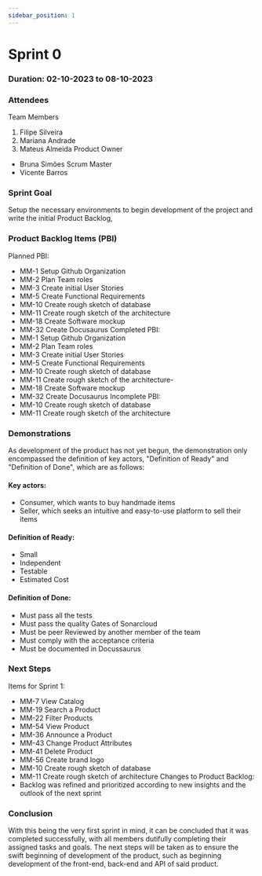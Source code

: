 ```yaml
---
sidebar_position: 1
---
```


# Sprint 0

### Duration: 02-10-2023 to 08-10-2023

### Attendees
Team Members
1. Filipe Silveira
2. Mariana Andrade
3. Mateus Almeida
Product Owner
- Bruna Simões
Scrum Master
- Vicente Barros

### Sprint Goal
Setup the necessary environments to begin development of the project and write the initial Product Backlog,

### Product Backlog Items (PBI)
Planned PBI: 
- MM-1 Setup Github Organization
- MM-2 Plan Team roles
- MM-3 Create initial User Stories
- MM-5 Create Functional Requirements
- MM-10 Create rough sketch of database
- MM-11 Create rough sketch of the architecture
- MM-18 Create Software mockup
- MM-32 Create Docusaurus
Completed PBI:
- MM-1 Setup Github Organization
- MM-2 Plan Team roles
- MM-3 Create initial User Stories
- MM-5 Create Functional Requirements
- MM-10 Create rough sketch of database
- MM-11 Create rough sketch of the architecture-
- MM-18 Create Software mockup
- MM-32 Create Docusaurus
Incomplete PBI:
- MM-10 Create rough sketch of database
- MM-11 Create rough sketch of the architecture

### Demonstrations
As development of the product has not yet begun, the demonstration only encompassed the definition of key actors, "Definition of Ready" and "Definition of Done", which are as follows:

#### Key actors:
- Consumer, which wants to buy handmade items
- Seller, which seeks an intuitive and easy-to-use platform to sell their items

#### Definition of Ready:
- Small
- Independent
- Testable
- Estimated Cost

#### Definition of Done:
- Must pass all the tests
- Must pass the quality Gates of Sonarcloud
- Must be peer Reviewed by another member of the team
- Must comply with the acceptance criteria
- Must be documented in Docussaurus


### Next Steps
Items for Sprint 1:
- MM-7 View Catalog
- MM-19 Search a Product
- MM-22 Filter Products
- MM-54 View Product
- MM-36 Announce a Product
- MM-43 Change Product Attributes
- MM-41 Delete Product
- MM-56 Create brand logo
- MM-10 Create rough sketch of database
- MM-11 Create rough sketch of architecture
Changes to Product Backlog: 
- Backlog was refined and prioritized according to new insights and the outlook of the next sprint

### Conclusion
With this being the very first sprint in mind, it can be concluded that it was completed successfully, with all members dutifully completing their assigned tasks and goals. The next steps will be taken as to ensure the swift beginning of development of the product, such as beginning development of the front-end, back-end and API of said product. 

